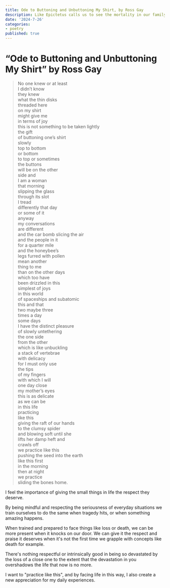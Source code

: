 ```yaml
---
title: Ode to Buttoning and Unbuttoning My Shirt, by Ross Gay
description: Like Epictetus calls us to see the mortality in our family and friends, Ross Gay tells us about the importance to be present in the small things so that we can also be present in the bigger things.
date: '2024-7-26'
categories:
- poetry
published: true
---
```


# “Ode to Buttoning and Unbuttoning My Shirt” by Ross Gay
> No one knew or at least <br/>
I didn’t know <br/>
they knew <br/>
what the thin disks <br/>
threaded here <br/>
on my shirt <br/>
might give me <br/>
in terms of joy <br/>
this is not something to be taken lightly <br/>
the gift <br/>
of buttoning one’s shirt <br/>
slowly <br/>
top to bottom <br/>
or bottom <br/>
to top or sometimes <br/>
the buttons <br/>
will be on the other <br/>
side and <br/>
I am a woman <br/>
that morning <br/>
slipping the glass <br/>
through its slot <br/>
I tread <br/>
differently that day <br/>
or some of it <br/>
anyway <br/>
my conversations <br/>
are different <br/>
and the car bomb slicing the air <br/>
and the people in it <br/>
for a quarter mile <br/>
and the honeybee’s <br/>
legs furred with pollen <br/>
mean another <br/>
thing to me <br/>
than on the other days <br/>
which too have <br/>
been drizzled in this <br/>
simplest of joys <br/>
in this world <br/>
of spaceships and subatomic <br/>
this and that <br/>
two maybe three <br/>
times a day <br/>
some days <br/>
I have the distinct pleasure <br/>
of slowly untethering <br/>
the one side <br/>
from the other <br/>
which is like unbuckling <br/>
a stack of vertebrae <br/>
with delicacy <br/>
for I must only use <br/>
the tips <br/>
of my fingers <br/>
with which I will <br/>
one day close <br/>
my mother’s eyes <br/>
this is as delicate <br/>
as we can be <br/>
in this life <br/>
practicing <br/>
like this <br/>
giving the raft of our hands <br/>
to the clumsy spider <br/>
and blowing soft until she <br/>
lifts her damp heft and <br/>
crawls off <br/>
we practice like this <br/>
pushing the seed into the earth <br/>
like this first <br/>
in the morning <br/>
then at night <br/>
we practice <br/>
sliding the bones home.

I feel the importance of giving the small things in life the respect they deserve.

By being mindful and respecting the seriousness of everyday situations we train ourselves to do the same when tragedy hits, or when something amazing happens.

When trained and prepared to face things like loss or death, we can be more present when it knocks on our door. We can give it the respect and praise it deserves when it's not the first time we grapple with concepts like death for example.

There's nothing respectful or intrinsically good in being so devastated by the loss of a close one to the extent that the devastation in you overshadows the life that now is no more.

I want to "practice like this", and by facing life in this way, I also create a new appreciation for my daily experiences.
